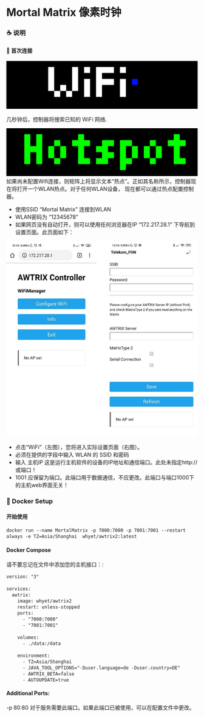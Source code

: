 # Mortal Matrix 像素时钟


### ☕ 说明

#### 🎉 首次连接

![wifi](assets/wifiSearch.gif)

几秒钟后，控制器将搜索已知的 WiFi 网络.

![hotspot](assets/hotspot.gif)
如果尚未配置Wifi连接，则矩阵上将显示文本“热点”。正如其名称所示，控制器现在将打开一个WLAN热点。对于任何WLAN设备，
现在都可以通过热点配置控制器。

+  使用SSID “Mortal Matrix” 连接到WLAN
+  WLAN密码为 “12345678”
+  如果网页没有自动打开，则可以使用任何浏览器在IP “172.217.28.1” 下导航到设置页面。此页面如下：

![hotspotConfig1](assets/hotspotConfig2.jpg)

+ 点击“WiFi”（左图），您将进入实际设置页面（右图）。
+ 必须在提供的字段中输入 WLAN 的 SSID 和密码
+ 输入 主机IP 这是运行主机软件的设备的IP地址和通信端口。此处未指定http://或端口！
+ 1001 应保留为端口。此端口用于数据通信，不应更改。此端口与端口1000下的主机web界面无关！


### 🌱 Docker Setup


#### 开始使用

```shell
docker run --name MortalMatrix -p 7000:7000 -p 7001:7001 --restart always -e TZ=Asia/Shanghai  whyet/awtrix2:latest 
```

#### Docker Compose

请不要忘记在文件中添加您的主机接口：:

```shell
version: "3"

services:
  awtrix:
    image: whyet/awtrix2
    restart: unless-stopped
    ports:
      - "7000:7000"
      - "7001:7001"
  
    volumes:
      - ./data:/data

    environment:
      - TZ=Asia/Shanghai
      - JAVA_TOOL_OPTIONS="-Duser.language=de -Duser.country=DE"
      - AWTRIX_BETA=false
      - AUTOUPDATE=true
```

#### Additional Ports:

-p 80:80 对于服务需要此端口。如果此端口已被使用，可以在配置文件中更改。 
